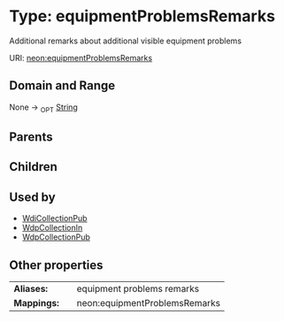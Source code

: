 
# Type: equipmentProblemsRemarks


Additional remarks about additional visible equipment problems

URI: [neon:equipmentProblemsRemarks](https://data.neonscience.org/equipmentProblemsRemarks)


## Domain and Range

None ->  <sub>OPT</sub> [String](types/String.md)

## Parents


## Children


## Used by

 * [WdiCollectionPub](WdiCollectionPub.md)
 * [WdpCollectionIn](WdpCollectionIn.md)
 * [WdpCollectionPub](WdpCollectionPub.md)

## Other properties

|  |  |  |
| --- | --- | --- |
| **Aliases:** | | equipment problems remarks |
| **Mappings:** | | neon:equipmentProblemsRemarks |

